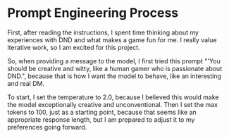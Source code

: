 # Prompt Engineering Process

First, after reading the instructions, I spent time thinking about my experiences with DND and what makes a game fun for me. I really value iterative work, so I am excited for this project.

So, when providing a message to the model, I first tried this prompt "'You should be creative and witty, like a human gamer who is passionate about DND.", because that is how I want the model to behave, like an interesting and real DM. 

To start, I set the temperature to 2.0, because I believed this would make the model exceptionally creative and unconventional. Then I set the max tokens to 100, just as a starting point, because that seems like an appropriate response length, but I am prepared to adjust it to my preferences going forward.

